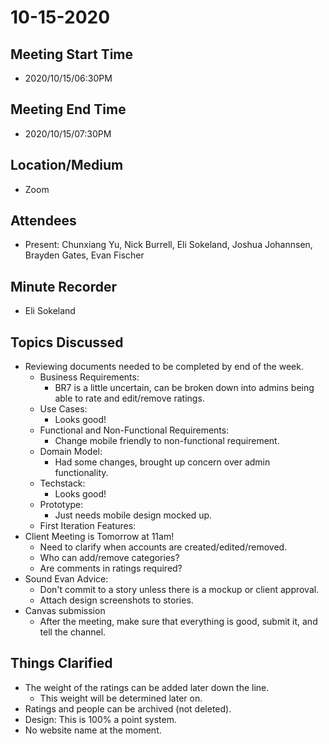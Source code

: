 # 10-15-2020

## Meeting Start Time
- 2020/10/15/06:30PM

## Meeting End Time
- 2020/10/15/07:30PM

## Location/Medium
- Zoom

## Attendees
- Present: Chunxiang Yu, Nick Burrell, Eli Sokeland, Joshua Johannsen, Brayden Gates, Evan Fischer

## Minute Recorder
- Eli Sokeland

## Topics Discussed
- Reviewing documents needed to be completed by end of the week.
  - Business Requirements:
    - BR7 is a little uncertain, can be broken down into admins being able to rate and edit/remove ratings.
  - Use Cases:
    - Looks good!
  - Functional and Non-Functional Requirements:
    - Change mobile friendly to non-functional requirement.
  - Domain Model:
    - Had some changes, brought up concern over admin functionality.
  - Techstack:
    - Looks good!
  - Prototype:
    - Just needs mobile design mocked up.
  - First Iteration Features:
- Client Meeting is Tomorrow at 11am!
  - Need to clarify when accounts are created/edited/removed.
  - Who can add/remove categories?
  - Are comments in ratings required?
- Sound Evan Advice:
  - Don't commit to a story unless there is a mockup or client approval.
  - Attach design screenshots to stories.
- Canvas submission
  - After the meeting, make sure that everything is good, submit it, and tell the channel.

## Things Clarified
- The weight of the ratings can be added later down the line.
  - This weight will be determined later on.
- Ratings and people can be archived (not deleted).
- Design: This is 100% a point system.
- No website name at the moment.
  
